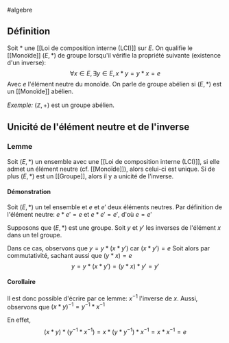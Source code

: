 #algebre 
## Définition
Soit $*$ une [[Loi de composition interne (LCI)]] sur $E$. On qualifie le [[Monoïde]] $(E, *)$ de groupe lorsqu'il vérifie la propriété suivante (existence d'un inverse):
$$ \forall x \in E, \exists y \in E, x*y=y*x=e $$
Avec $e$ l'élément neutre du monoïde. On parle de groupe abélien si $(E, *)$ est un [[Monoïde]] abélien.

*Exemple:* $(\mathbb{Z}, +)$ est un groupe abélien.

## Unicité de l'élément neutre et de l'inverse

### Lemme 
Soit $(E, *)$ un ensemble avec une [[Loi de composition interne (LCI)]], si elle admet un élément neutre (cf. [[Monoïde]]), alors celui-ci est unique.
Si de plus $(E, *)$ est un [[Groupe]], alors il y a unicité de l'inverse.

#### Démonstration
Soit $(E, *)$ un tel ensemble et $e$ et $e'$ deux éléments neutres.
Par définition de l'élément neutre: $e * e' = e$ et $e*e' = e'$, d'où $e=e'$

Supposons que $(E, *)$ est une groupe.
Soit $y$ et $y'$ les inverses de l'élément $x$ dans un tel groupe.

Dans ce cas, observons que $y = y*(x*y')$ car $(x*y') = e$ 
Soit alors par commutativité, sachant aussi que $(y*x) =e$
$$y = y * (x*y') = (y*x)*y' = y'$$
$$\tag*{$\blacksquare$}$$
#### Corollaire
Il est donc possible d'écrire par ce lemme: $x^{-1}$ l'inverse de $x$.
Aussi, observons que $(x*y)^{-1} = y^{-1} * x^{-1}$

En effet, $$(x*y)*(y^{-1}* x^{-1}) = x * (y * y^{-1})*x^{-1} = x * x^{-1} = e $$$$\tag*{$\blacksquare$}$$
